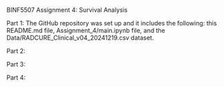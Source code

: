 BINF5507 Assignment 4: Survival Analysis 

Part 1: The GitHub repository was set up and it includes the following: this README.md file, Assignment_4/main.ipynb file, and the Data/RADCURE_Clinical_v04_20241219.csv dataset.

Part 2: 

Part 3: 

Part 4: 
